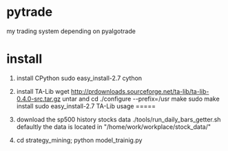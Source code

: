 pytrade
=======

my trading system depending on pyalgotrade


install
=======
1. install CPython
   sudo easy_install-2.7 cython
2. install TA-Lib
   wget http://prdownloads.sourceforge.net/ta-lib/ta-lib-0.4.0-src.tar.gz
   untar and cd
   ./configure --prefix=/usr
   make
   sudo make install
   sudo easy_install-2.7 TA-Lib
usage
=====
1. download the sp500 history stocks data
./tools/run_daily_bars_getter.sh 
defaultly the data is located in "/home/work/workplace/stock_data/"

2. cd strategy_mining; python model_trainig.py

